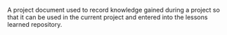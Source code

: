A project document used to record knowledge gained during a project so that it can be used 
in the current project and entered into the lessons learned repository.
